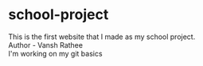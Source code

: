 # school-project
This is the first website that I made as my school project. 
<br>
Author - Vansh Rathee
<br>
I'm working on my git basics
